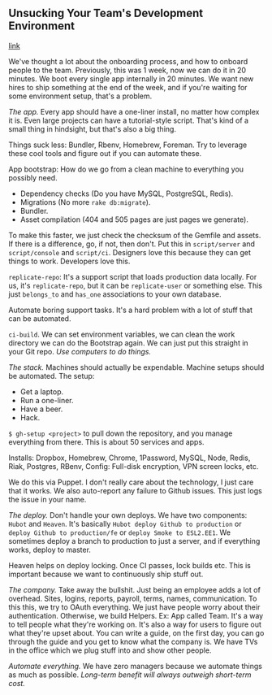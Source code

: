 ## Unsucking Your Team's Development Environment
[link](http://zachholman.com/talk/unsucking-your-teams-development-environment/)

We've thought a lot about the onboarding process, and how to onboard people to the team. Previously, this was 1 week, now we can do it in 20 minutes. We boot every single app internally in 20 minutes. We want new hires to ship something at the end of the week, and if you're waiting for some environment setup, that's a problem.

*The app.* Every app should have a one-liner install, no matter how complex it is. Even large projects can have a tutorial-style script. That's kind of a small thing in hindsight, but that's also a big thing.

Things suck less: Bundler, Rbenv, Homebrew, Foreman. Try to leverage these cool tools and figure out if you can automate these.

App bootstrap: How do we go from a clean machine to everything you possibly need.

- Dependency checks (Do you have MySQL, PostgreSQL, Redis).
- Migrations (No more `rake db:migrate`).
- Bundler.
- Asset compilation (404 and 505 pages are just pages we generate).

To make this faster, we just check the checksum of the Gemfile and assets. If there is a difference, go, if not, then don't. Put this in `script/server` and `script/console` and `script/ci`. Designers love this because they can get things to work. Developers love this.

`replicate-repo`: It's a support script that loads production data locally. For us, it's `replicate-repo`, but it can be `replicate-user` or something else. This just `belongs_to` and `has_one` associations to your own database.

Automate boring support tasks. It's a hard problem with a lot of stuff that can be automated.

`ci-build`. We can set environment variables, we can clean the work directory we can do the Bootstrap again. We can just put this straight in your Git repo. *Use computers to do things.*

*The stack.* Machines should actually be expendable. Machine setups should be automated. The setup:

- Get a laptop.
- Run a one-liner.
- Have a beer.
- Hack.

`$ gh-setup <project>` to pull down the repository, and you manage everything from there. This is about 50 services and apps.

Installs: Dropbox, Homebrew, Chrome, 1Password, MySQL, Node, Redis, Riak, Postgres, RBenv, Config: Full-disk encryption, VPN screen locks, etc.

We do this via Puppet. I don't really care about the technology, I just care that it works. We also auto-report any failure to Github issues. This just logs the issue in your name.

*The deploy.* Don't handle your own deploys. We have two components: `Hubot` and `Heaven`. It's basically `Hubot deploy Github to production` or `deploy Github to production/fe` or `deploy Smoke to ESL2.EE1`. We sometimes deploy a branch to production to just a server, and if everything works, deploy to master.

Heaven helps on deploy locking. Once CI passes, lock builds etc. This is important because we want to continuously ship stuff out.

*The company.* Take away the bullshit. Just being an employee adds a lot of overhead. Sites, logins, reports, payroll, terms, names, communication. To this this, we try to OAuth everything. We just have people worry about their authentication. Otherwise, we build Helpers. Ex: App called Team. It's a way to tell people what they're working on. It's also a way for users to figure out what they're upset about. You can write a guide, on the first day, you can go through the guide and you get to know what the company is. We have TVs in the office which we plug stuff into and show other people.

*Automate everything.* We have zero managers because we automate things as much as possible. *Long-term benefit will always outweigh short-term cost.*

